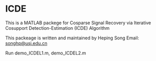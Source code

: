 # ICDE
This is a MATLAB packege for Cosparse Signal Recovery via Iterative Cosupport Detection-Estimation (ICDE) Algorithm


This packeage is written and maintained by Heping Song
Email: songhp@usj.edu.cn

Run demo_ICDEL1.m, demo_ICDEL2.m
